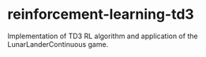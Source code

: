 # reinforcement-learning-td3
Implementation of TD3 RL algorithm and application of the LunarLanderContinuous game.
